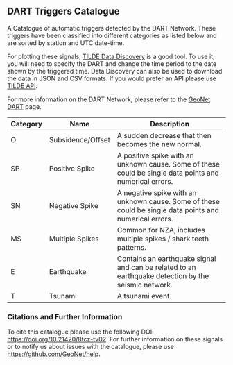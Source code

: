 ## DART Triggers Catalogue

A Catalogue of automatic triggers detected by the DART Network. These triggers have been classified into different categories as listed below and are sorted by station and UTC date-time.

For plotting these signals, [TILDE Data Discovery](https://tilde.geonet.org.nz/ui/data-exploration#/) is a good tool. To use it, you will need to specify the DART and change the time period to the date shown by the triggered time. Data Discovery can also be used to download the data in JSON and CSV formats. If you would prefer an API please use [TILDE API](https://tilde.geonet.org.nz/v2/api-docs/).

For more information on the DART Network, please refer to the [GeoNet DART](https://www.geonet.org.nz/tsunami/dart) page.

| Category | Name | Description |
| -------- | ---- | ----------- |
| O | Subsidence/Offset | A sudden decrease that then becomes the new normal. |
| SP | Positive Spike | A positive spike with an unknown cause. Some of these could be single data points and numerical errors. |
| SN | Negative Spike | A negative spike with an unknown cause. Some of these could be single data points and numerical errors. |
| MS | Multiple Spikes | Common for NZA, includes multiple spikes / shark teeth patterns. |
| E | Earthquake | Contains an earthquake signal and can be related to an earthquake detection by the seismic network. |
| T | Tsunami | A tsunami event. |


### Citations and Further Information

To cite this catalogue please use the following DOI: https://doi.org/10.21420/8tcz-tv02. For further information on these signals or to notify us about issues with the catalogue, please use https://github.com/GeoNet/help.
